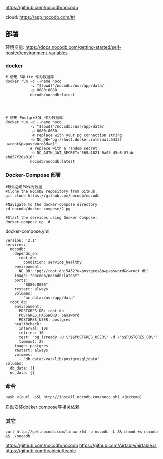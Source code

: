 

https://github.com/nocodb/nocodb


cloud: https://app.nocodb.com/#/
## 部署

环境变量: https://docs.nocodb.com/getting-started/self-hosted/environment-variables

### docker
```
# 使用 SQLite 作为数据库
docker run -d --name noco 
           -v "$(pwd)"/nocodb:/usr/app/data/ 
           -p 8080:8080 
           nocodb/nocodb:latest




# 使用 PostgreSQL 作为数据库
docker run -d --name noco 
           -v "$(pwd)"/nocodb:/usr/app/data/ 
           -p 8080:8080 
            # replace with your pg connection string
           -e NC_DB="pg://host.docker.internal:5432?u=root&p=password&d=d1" 
           # replace with a random secret
           -e NC_AUTH_JWT_SECRET="569a1821-0a93-45e8-87ab-eb857f20a010"  
           nocodb/nocodb:latest
```
### Docker-Compose 部署
```
#默认启用PG作为数据
#Clone the NocoDB repository from GitHub.
git clone https://github.com/nocodb/nocodb

#Navigate to the docker-compose directory
cd nocodb/docker-compose/2_pg

#Start the services using Docker Compose:
docker-compose up -d
```
docker-compose.yml
```
version: '2.1'
services: 
  nocodb: 
    depends_on: 
      root_db: 
        condition: service_healthy
    environment: 
      NC_DB: "pg://root_db:5432?u=postgres&p=password&d=root_db"
    image: "nocodb/nocodb:latest"
    ports: 
      - "8080:8080"
    restart: always
    volumes: 
      - "nc_data:/usr/app/data"
  root_db: 
    environment: 
      POSTGRES_DB: root_db
      POSTGRES_PASSWORD: password
      POSTGRES_USER: postgres
    healthcheck: 
      interval: 10s
      retries: 10
      test: "pg_isready -U \"$$POSTGRES_USER\" -d \"$$POSTGRES_DB\""
      timeout: 2s
    image: postgres
    restart: always
    volumes: 
      - "db_data:/var/lib/postgresql/data"
volumes: 
  db_data: {}
  nc_data: {}
```

### 命令
`bash <(curl -sSL http://install.nocodb.com/noco.sh) <(mktemp)`

自动安装docker compose等相关依赖

### 其它
`curl http://get.nocodb.com/linux-x64 -o nocodb -L && chmod +x nocodb && ./nocodb`

https://github.com/nocodb/nocodb
https://github.com/Airtable/airtable.js
https://github.com/teableio/teable
